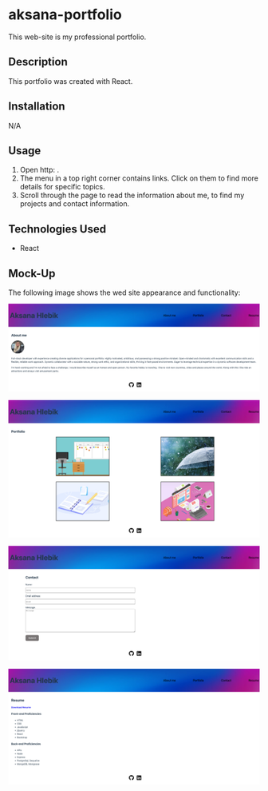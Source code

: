 # aksana-portfolio
This web-site is my professional portfolio.

## Description
This portfolio was created with React.

## Installation
N/A

## Usage
1. Open http: .
2. The menu in a top right corner contains links. Click on them to find more details for specific topics.
3. Scroll through the page to read the information about me, to find my projects and contact information.

## Technologies Used
- React

## Mock-Up
The following image shows the wed site appearance and functionality:

![Getting Started](./aksana-portfolio/public/images/mock_up_about_me.png)

![Getting Started](./aksana-portfolio/public/images/mock_up_portfolio.png)

![Getting Started](./aksana-portfolio/public/images/mock_up_contact.png)

![Getting Started](./aksana-portfolio/public/images/mock_up_resume.png)